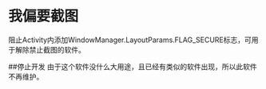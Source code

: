 # 我偏要截图
阻止Activity内添加WindowManager.LayoutParams.FLAG_SECURE标志，可用于解除禁止截图的软件。

##停止开发
由于这个软件没什么大用途，且已经有类似的软件出现，所以此软件不再维护。

